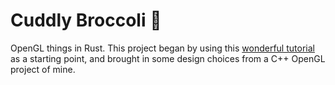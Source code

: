 # Cuddly Broccoli 🥦

OpenGL things in Rust. This project began by using this [wonderful tutorial](http://nercury.github.io/rust/opengl/tutorial/2018/02/08/opengl-in-rust-from-scratch-00-setup.html)
as a starting point, and brought in some design choices from a C++ OpenGL project of mine.

